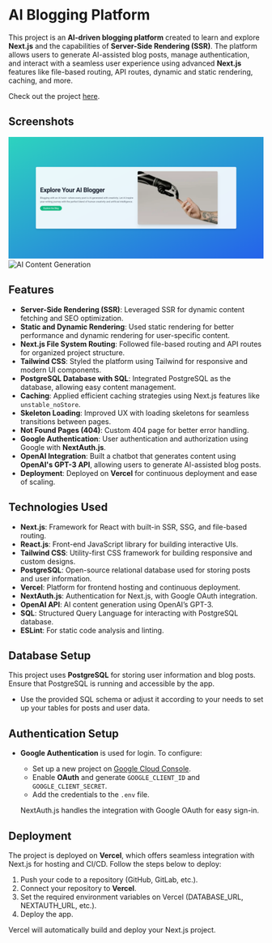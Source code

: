 # AI Blogging Platform

This project is an **AI-driven blogging platform** created to learn and explore **Next.js** and the capabilities of **Server-Side Rendering (SSR)**. The platform allows users to generate AI-assisted blog posts, manage authentication, and interact with a seamless user experience using advanced **Next.js** features like file-based routing, API routes, dynamic and static rendering, caching, and more.

Check out the project [here](https://github.com/ofekbaribi/Blog-Project-Next.js).

## Screenshots

<!-- Add screenshots of your app here. Example: -->
![Home Page](./screenshots/homepage.png)
![AI Content Generation](./screenshots/ai-generation.png)

## Features

- **Server-Side Rendering (SSR)**: Leveraged SSR for dynamic content fetching and SEO optimization.
- **Static and Dynamic Rendering**: Used static rendering for better performance and dynamic rendering for user-specific content.
- **Next.js File System Routing**: Followed file-based routing and API routes for organized project structure.
- **Tailwind CSS**: Styled the platform using Tailwind for responsive and modern UI components.
- **PostgreSQL Database with SQL**: Integrated PostgreSQL as the database, allowing easy content management.
- **Caching**: Applied efficient caching strategies using Next.js features like `unstable_noStore`.
- **Skeleton Loading**: Improved UX with loading skeletons for seamless transitions between pages.
- **Not Found Pages (404)**: Custom 404 page for better error handling.
- **Google Authentication**: User authentication and authorization using Google with **NextAuth.js**.
- **OpenAI Integration**: Built a chatbot that generates content using **OpenAI's GPT-3 API**, allowing users to generate AI-assisted blog posts.
- **Deployment**: Deployed on **Vercel** for continuous deployment and ease of scaling.

## Technologies Used

- **Next.js**: Framework for React with built-in SSR, SSG, and file-based routing.
- **React.js**: Front-end JavaScript library for building interactive UIs.
- **Tailwind CSS**: Utility-first CSS framework for building responsive and custom designs.
- **PostgreSQL**: Open-source relational database used for storing posts and user information.
- **Vercel**: Platform for frontend hosting and continuous deployment.
- **NextAuth.js**: Authentication for Next.js, with Google OAuth integration.
- **OpenAI API**: AI content generation using OpenAI’s GPT-3.
- **SQL**: Structured Query Language for interacting with PostgreSQL database.
- **ESLint**: For static code analysis and linting.

## Database Setup

This project uses **PostgreSQL** for storing user information and blog posts. Ensure that PostgreSQL is running and accessible by the app.

- Use the provided SQL schema or adjust it according to your needs to set up your tables for posts and user data.

## Authentication Setup

- **Google Authentication** is used for login. To configure:
  - Set up a new project on [Google Cloud Console](https://console.cloud.google.com/).
  - Enable **OAuth** and generate `GOOGLE_CLIENT_ID` and `GOOGLE_CLIENT_SECRET`.
  - Add the credentials to the `.env` file.
  
  NextAuth.js handles the integration with Google OAuth for easy sign-in.

## Deployment

The project is deployed on **Vercel**, which offers seamless integration with Next.js for hosting and CI/CD. Follow the steps below to deploy:

1. Push your code to a repository (GitHub, GitLab, etc.).
2. Connect your repository to **Vercel**.
3. Set the required environment variables on Vercel (DATABASE_URL, NEXTAUTH_URL, etc.).
4. Deploy the app.

Vercel will automatically build and deploy your Next.js project.

